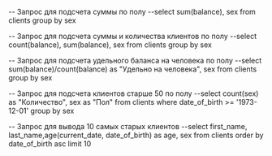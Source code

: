 -- Запрос для подсчета суммы по полу
--select sum(balance), sex from clients group by sex 

-- Запрос для подсчета суммы и количества клиентов по полу
--select count(balance), sum(balance), sex from clients group by sex

-- Запрос для подсчета удельного баланса на человека по полу
--select sum(balance)/count(balance) as "Удельно на человека", sex from clients group by sex

-- Запрос для подсчета клиентов старше 50 по полу
--select count(sex) as "Количество", sex as "Пол" from clients where date_of_birth >= '1973-12-01' group by sex

-- Запрос для вывода 10 самых старых клиентов
--select first_name, last_name,age(current_date, date_of_birth) as age, sex from clients order by date_of_birth asc  limit 10

